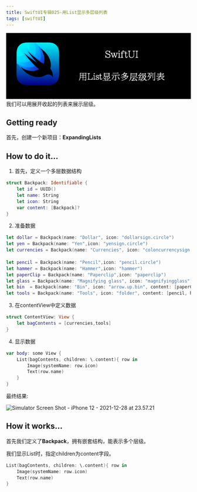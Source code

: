 ```yaml
---
title: SwiftUI专辑025-用List显示多层级列表
tags: [swiftUI]
---
```

![headerimg](./Header.png)
我们可以用展开收起的列表来展示层级。
<!--truncate-->
## Getting ready

首先，创建一个新项目：**ExpandingLists**

## How to do it…

1. 首先，定义一个多层数据结构
```swift
struct Backpack: Identifiable {
    let id = UUID()
    let name: String
    let icon: String
    var content: [Backpack]?
}
```

2. 准备数据
```swift
let dollar = Backpack(name: "Dollar", icon: "dollarsign.circle")
let yen = Backpack(name: "Yen",icon: "yensign.circle")
let currencies = Backpack(name: "Currencies", icon: "coloncurrencysign.circle", content: [dollar, yen])

let pencil = Backpack(name: "Pencil",icon: "pencil.circle")
let hammer = Backpack(name: "Hammer",icon: "hammer")
let paperClip = Backpack(name: "Paperclip",icon: "paperclip")
let glass = Backpack(name: "Magnifying glass", icon: "magnifyingglass")
let bin  = Backpack(name: "Bin", icon: "arrow.up.bin", content: [paperClip, glass])
let tools = Backpack(name: "Tools", icon: "folder", content: [pencil, hammer,bin])
```

3. 在contentView中定义数据
```swift
struct ContentView: View {
    let bagContents = [currencies,tools]
}
```

4. 显示数据
```swift
var body: some View {
    List(bagContents, children: \.content){ row in
        Image(systemName: row.icon)
        Text(row.name)
    }
}
```

最终结果:

![Simulator Screen Shot - iPhone 12 - 2021-12-28 at 23.57.21](https://tva1.sinaimg.cn/large/008i3skNgy1gxtzpns2luj309q0l1t8v.jpg)

## How it works…

首先我们定义了**Backpack**，拥有嵌套结构，能表示多个层级。

我们显示List时，指定children为content字段。

```swift
List(bagContents, children: \.content){ row in
    Image(systemName: row.icon)
    Text(row.name)
}
```

